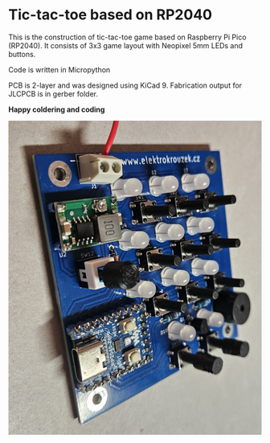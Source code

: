 # Tic-tac-toe based on RP2040
This is the construction of tic-tac-toe game based on Raspberry Pi Pico (RP2040). It consists of 3x3 game layout with Neopixel 5mm LEDs and buttons.

Code is written in Micropython

PCB is 2-layer and was designed using KiCad 9. Fabrication output for JLCPCB is in gerber folder.

**Happy coldering and coding**

![Assembled PCB](doc/TicTacToe%20-%20AssembledPCB.png)